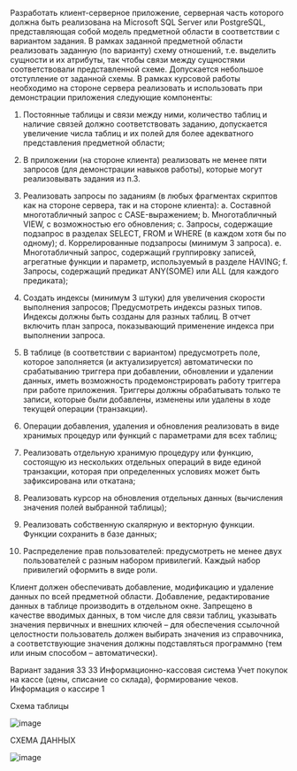 Разработать клиент-серверное приложение, серверная часть которого должна быть  реализована на Microsoft SQL Server или PostgreSQL, представляющая собой модель предметной области в соответствии с вариантом задания. В рамках заданной предметной области реализовать заданную (по варианту) схему отношений, т.е. выделить сущности и их атрибуты, так чтобы связи между сущностями соответствовали представленной схеме.
Допускается небольшое отступление от заданной схемы. В рамках курсовой работы необходимо на стороне сервера реализовать и использовать при демонстрации приложения следующие компоненты: 
1.	Постоянные таблицы и связи между ними, количество таблиц и наличие связей должно соответствовать заданию, допускается увеличение числа таблиц и их полей для более адекватного представления предметной области;
2.	В приложении (на стороне клиента) реализовать не менее пяти запросов (для демонстрации навыков работы), которые могут реализовывать задания из п.3. 
3.	Реализовать запросы по заданиям (в любых фрагментах скриптов как на стороне сервера, так и на стороне клиента):
a.	Составной многотабличный запрос с CASE-выражением;
b.	Многотабличный VIEW, с возможностью его обновления;
c.	Запросы, содержащие подзапрос в разделах SELECT, FROM и WHERE (в каждом хотя бы по одному);
d.	Коррелированные подзапросы (минимум 3 запроса).
e.	Многотабличный запрос, содержащий группировку записей, агрегатные функции и параметр, используемый в разделе HAVING;
f.	Запросы, содержащий предикат ANY(SOME)  или ALL (для каждого предиката);

4.	Создать индексы (минимум 3 штуки) для увеличения скорости выполнения запросов;
Предусмотреть индексы разных типов. Индексы должны быть созданы для разных таблиц. В отчет включить план запроса, показывающий применение индекса при выполнении запроса. 
5.	В таблице (в соответствии с вариантом) предусмотреть поле, которое заполняется (и актуализируется) автоматически по срабатыванию триггера при добавлении, обновлении и удалении данных, иметь возможность продемонстрировать работу триггера при работе приложения. Триггеры должны обрабатывать только те записи, которые были добавлены, изменены или удалены в ходе текущей операции (транзакции).
6.	Операции добавления, удаления и обновления реализовать в виде хранимых процедур или функций с параметрами для всех таблиц;
7.	Реализовать отдельную хранимую процедуру или функцию, состоящую из нескольких отдельных операций в виде единой транзакции, которая при определенных условиях может быть зафиксирована или откатана;
8.	Реализовать курсор на обновления отдельных данных (вычисления значения полей выбранной таблицы);
9.	Реализовать собственную скалярную и векторную функции. Функции сохранить в базе данных;
10.	Распределение прав пользователей: предусмотреть не менее двух пользователей с разным набором привилегий. Каждый набор привилегий оформить в виде роли. 

Клиент должен обеспечивать добавление, модификацию и удаление данных по всей предметной области. Добавление, редактирование данных в таблице производить в отдельном окне.
Запрещено в качестве вводимых данных, в том числе для связи таблиц, указывать значения первичных и внешних ключей – для обеспечения ссылочной целостности пользователь должен выбирать значения из справочника, а соответствующие значения должны подставляться программно (тем или иным способом – автоматически).

Вариант задания 33
33	Информационно-кассовая система	Учет покупок на кассе (цены, списание со склада), формирование чеков. Информация о кассире	1

Схема таблицы

![image](https://github.com/DazTezzer/PyQT-SQL/assets/125472899/f78a076b-3462-444c-8881-ddd5a48e480e)


СХЕМА ДАННЫХ

![image](https://github.com/DazTezzer/PyQT-SQL/assets/125472899/1b988a9d-6a53-4864-b139-be290027c7e9)

